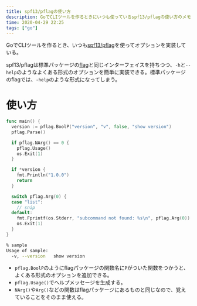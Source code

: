 ```yaml
---
title: spf13/pflagの使い方
description: GoでCLIツールを作るときにいつも使っているspf13/pflagの使い方のメモ
time: 2020-04-29 22:25
tags: ["go"]
---
```


GoでCLIツールを作るとき、いつも[spf13/pflag](https://github.com/spf13/pflag)を使ってオプションを実装している。

spf13/pflagは標準パッケージの[flag](https://golang.org/pkg/flag/)と同じインターフェイスを持ちつつ、`-h`と`--help`のようなよくある形式のオプションを簡単に実装できる。標準パッケージのflagでは、`-help`のような形式になってしまう。

# 使い方

```go
func main() {
  version := pflag.BoolP("version", "v", false, "show version")
  pflag.Parse()

  if pflag.NArg() == 0 {
    pflag.Usage()
    os.Exit(1)
  }

  if *version {
    fmt.Println("1.0.0")
    return
  }

  switch pflag.Arg(0) {
  case "list":
    // snip
  default:
    fmt.Fprintf(os.Stderr, "subcommand not found: %s\n", pflag.Arg(0))
    os.Exit(1)
  }
}
```

```bash
% sample
Usage of sample:
  -v, --version   show version
```

* `pflag.BoolP`のようにflagパッケージの関数名に`P`がついた関数をつかうと、よくある形式のオプションを追加できる。
* `pflag.Usage()`でヘルプメッセージを生成する。
* `NArg()`や`Arg()`などの関数はflagパッケージにあるものと同じなので、覚えていることをそのまま使える。
